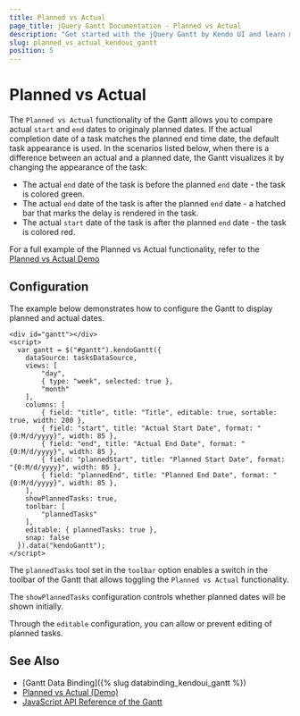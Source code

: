 ```yaml
---
title: Planned vs Actual
page_title: jQuery Gantt Documentation - Planned vs Actual
description: "Get started with the jQuery Gantt by Kendo UI and learn more about how it displays planned and actual dates."
slug: planned_vs_actual_kendoui_gantt
position: 5
---
```


# Planned vs Actual

The `Planned vs Actual` functionality of the Gantt allows you to compare actual `start` and `end` dates to originaly planned dates. If the actual completion date of a task matches the planned end time date, the default task appearance is used. In the scenarios listed below, when there is a difference between an actual and a planned date, the Gantt visualizes it by changing the appearance of the task:

* The actual `end` date of the task is before the planned `end` date - the task is colored green.
* The actual `end` date of the task is after the planned `end` date - a hatched bar that marks the delay is rendered in the task. 
* The actual `start` date of the task is after the planned `end` date - the task is colored red.

For a full example of the Planned vs Actual functionality, refer to the [Planned vs Actual Demo](https://demos.telerik.com/kendo-ui/gantt/planned-vs-actual)

## Configuration

The example below demonstrates how to configure the Gantt to display planned and actual dates.

    <div id="gantt"></div>
    <script>
      var gantt = $("#gantt").kendoGantt({
        dataSource: tasksDataSource,
        views: [
            "day",
            { type: "week", selected: true },
            "month"
        ],
        columns: [
            { field: "title", title: "Title", editable: true, sortable: true, width: 200 },
            { field: "start", title: "Actual Start Date", format: "{0:M/d/yyyy}", width: 85 },
            { field: "end", title: "Actual End Date", format: "{0:M/d/yyyy}", width: 85 },
            { field: "plannedStart", title: "Planned Start Date", format: "{0:M/d/yyyy}", width: 85 },
            { field: "plannedEnd", title: "Planned End Date", format: "{0:M/d/yyyy}", width: 85 },
        ],
        showPlannedTasks: true,
        toolbar: [
            "plannedTasks"
        ],
        editable: { plannedTasks: true },
        snap: false
      }).data("kendoGantt");
    </script>

The `plannedTasks` tool set in the `toolbar` option enables a switch in the toolbar of the Gantt that allows toggling the `Planned vs Actual` functionality. 

The `showPlannedTasks` configuration controls whether planned dates will be shown initially.

Through the `editable` configuration, you can allow or prevent editing of planned tasks.

## See Also

* [Gantt Data Binding]({% slug databinding_kendoui_gantt %})
* [Planned vs Actual (Demo)](https://demos.telerik.com/kendo-ui/gantt/planned-vs-actual)
* [JavaScript API Reference of the Gantt](/api/javascript/ui/gantt)

